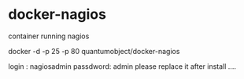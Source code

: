 docker-nagios
=============

container running nagios

docker -d -p 25 -p 80 quantumobject/docker-nagios

login : nagiosadmin   passdword: admin   please replace it after install ....

